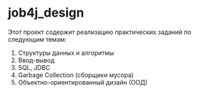 # job4j_design
Этот проект содержит реализацию практических заданий по следующим темам:
1) Структуры данных и алгоритмы
2) Ввод-вывод
3) SQL, JDBC
4) Garbage Collection (сборщики мусора)
5) Объектно-ориентированный дизайн (ООД)
